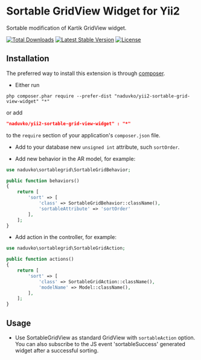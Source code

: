 Sortable GridView Widget for Yii2
========================
Sortable modification of Kartik GridView widget.

[![Total Downloads](https://poser.pugx.org/naduvko/yii2-sortable-grid-view-widget/downloads)](https://packagist.org/packages/naduvko/yii2-sortable-grid-view-widget)
[![Latest Stable Version](https://poser.pugx.org/naduvko/yii2-sortable-grid-view-widget/v/stable)](https://packagist.org/packages/naduvko/yii2-sortable-grid-view-widget)
[![License](https://poser.pugx.org/naduvko/yii2-sortable-grid-view-widget/license)](https://packagist.org/packages/naduvko/yii2-sortable-grid-view-widget)

Installation
------------
The preferred way to install this extension is through [composer](http://getcomposer.org/download/).

* Either run

```
php composer.phar require --prefer-dist "naduvko/yii2-sortable-grid-view-widget" "*"
```

or add

```json
"naduvko/yii2-sortable-grid-view-widget" : "*"
```

to the `require` section of your application's `composer.json` file.

* Add to your database new `unsigned int` attribute, such `sortOrder`.

* Add new behavior in the AR model, for example:

```php
use naduvko\sortablegrid\SortableGridBehavior;

public function behaviors()
{
    return [
        'sort' => [
            'class' => SortableGridBehavior::className(),
            'sortableAttribute' => 'sortOrder'
        ],
    ];
}
```

* Add action in the controller, for example:

```php
use naduvko\sortablegrid\SortableGridAction;

public function actions()
{
    return [
        'sort' => [
            'class' => SortableGridAction::className(),
            'modelName' => Model::className(),
        ],
    ];
}
```

Usage
-----
* Use SortableGridView as standard GridView with `sortableAction` option.
You can also subscribe to the JS event 'sortableSuccess' generated widget after a successful sorting.
